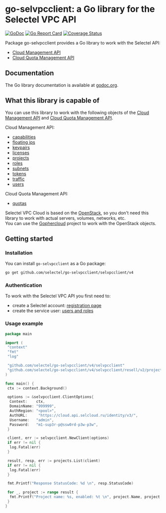 # go-selvpcclient: a Go library for the Selectel VPC API

[![GoDoc](https://godoc.org/github.com/selectel/go-selvpcclient/v4/selvpcclient?status.svg)](https://godoc.org/github.com/selectel/go-selvpcclient/v4/selvpcclient)
[![Go Report Card](https://goreportcard.com/badge/github.com/selectel/go-selvpcclient/v3)](https://goreportcard.com/report/github.com/selectel/go-selvpcclient/v3)
[![Coverage Status](https://coveralls.io/repos/github/selectel/go-selvpcclient/badge.svg?branch=master)](https://coveralls.io/github/selectel/go-selvpcclient?branch=master)

Package go-selvpcclient provides a Go library to work with the Selectel API:

- [Cloud Management API](https://developers.selectel.ru/docs/selectel-cloud-platform/main-services/selectel_cloud_management_api/)
- [Cloud Quota Management API](https://developers.selectel.ru/docs/selectel-cloud-platform/main-services/cloud-quota-management/)

## Documentation

The Go library documentation is available at [godoc.org](https://godoc.org/github.com/selectel/go-selvpcclient/v4/selvpcclient).

## What this library is capable of

You can use this library to work with the following objects of the
[Cloud Management API](https://developers.selectel.ru/docs/selectel-cloud-platform/main-services/selectel_cloud_management_api/) and
[Cloud Quota Management API](https://developers.selectel.ru/docs/selectel-cloud-platform/main-services/cloud-quota-management/).

Cloud Management API:

- [capabilities](https://godoc.org/github.com/selectel/go-selvpcclient/v4/selvpcclient/resell/v2/capabilities)
- [floating ips](https://godoc.org/github.com/selectel/go-selvpcclient/v4/selvpcclient/resell/v2/floatingips)
- [keypairs](https://godoc.org/github.com/selectel/go-selvpcclient/v4/selvpcclient/resell/v2/keypairs)
- [licenses](https://godoc.org/github.com/selectel/go-selvpcclient/v4/selvpcclient/resell/v2/licenses)
- [projects](https://godoc.org/github.com/selectel/go-selvpcclient/v4/selvpcclient/resell/v2/projects)
- [roles](https://godoc.org/github.com/selectel/go-selvpcclient/v4/selvpcclient/resell/v2/roles)
- [subnets](https://godoc.org/github.com/selectel/go-selvpcclient/v4/selvpcclient/resell/v2/subnets)
- [tokens](https://godoc.org/github.com/selectel/go-selvpcclient/v4/selvpcclient/resell/v2/tokens)
- [traffic](https://godoc.org/github.com/selectel/go-selvpcclient/v4/selvpcclient/resell/v2/traffic)
- [users](https://godoc.org/github.com/selectel/go-selvpcclient/v4/selvpcclient/resell/v2/users)

Cloud Quota Management API:

- [quotas](https://godoc.org/github.com/selectel/go-selvpcclient/v4/selvpcclient/quotamanager/quotas)

Selectel VPC Cloud is based on the [OpenStack](https://www.openstack.org), so you don't need this library to work with actual servers, volumes, networks, etc.  
You can use the [Gophercloud](https://github.com/gophercloud/gophercloud) project to work with the OpenStack objects.

## Getting started

### Installation

You can install `go-selvpcclient` as a Go package:

```bash
go get github.com/selectel/go-selvpcclient/selvpcclient/v4
```

### Authentication

To work with the Selectel VPC API you first need to:

- create a Selectel account: [registration page](https://my.selectel.ru/registration)
- create the service user: [users and roles](https://docs.selectel.ru/control-panel-actions/users-and-roles)

### Usage example

```go
package main

import (
 "context"
 "fmt"
 "log"

 "github.com/selectel/go-selvpcclient/v4/selvpcclient"
 "github.com/selectel/go-selvpcclient/v4/selvpcclient/resell/v2/projects"
)

func main() {
 ctx := context.Background()

 options := &selvpcclient.ClientOptions{
  Context:    ctx,
  DomainName: "999999",
  AuthRegion: "<pool>",
  AuthURL:     "https://cloud.api.selcloud.ru/identity/v3/",
  Username:   "admin",
  Password:   "m1-sup3r-p@ssw0rd-p3w-p3w",
 }

 client, err := selvpcclient.NewClient(options)
 if err != nil {
  log.Fatal(err)
 }

 result, resp, err := projects.List(client)
 if err != nil {
  log.Fatal(err)
 }

 fmt.Printf("Response StatusCode: %d \n", resp.StatusCode)

 for _, project := range result {
  fmt.Printf("Project name: %s, enabled: %t \n", project.Name, project.Enabled)
 }
}
```
